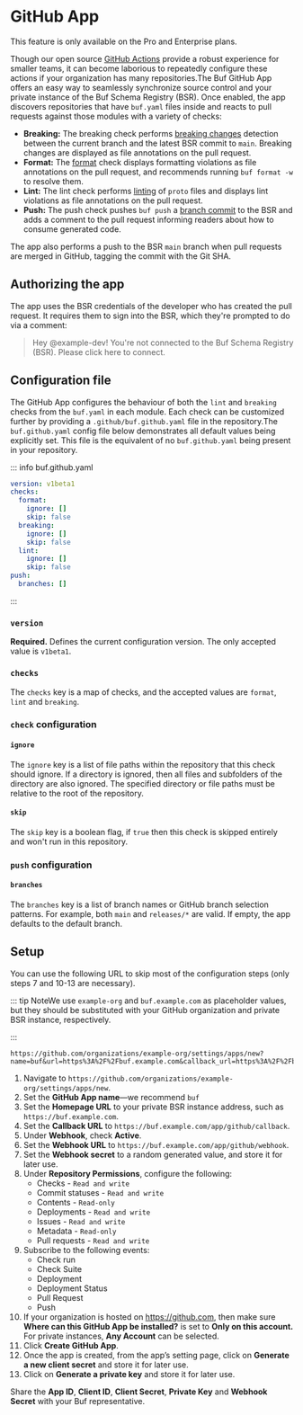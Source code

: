 # GitHub App

This feature is only available on the Pro and Enterprise plans.

Though our open source [GitHub Actions](../github-actions/) provide a robust experience for smaller teams, it can become laborious to repeatedly configure these actions if your organization has many repositories.The Buf GitHub App offers an easy way to seamlessly synchronize source control and your private instance of the Buf Schema Registry (BSR). Once enabled, the app discovers repositories that have `buf.yaml` files inside and reacts to pull requests against those modules with a variety of checks:

- **Breaking:** The breaking check performs [breaking changes](../../breaking/overview/) detection between the current branch and the latest BSR commit to `main`. Breaking changes are displayed as file annotations on the pull request.
- **Format:** The [format](../../format/style/) check displays formatting violations as file annotations on the pull request, and recommends running `buf format -w` to resolve them.
- **Lint:** The lint check performs [linting](../../lint/overview/) of `proto` files and displays lint violations as file annotations on the pull request.
- **Push:** The push check pushes `buf push` a [branch commit](../../bsr/module/publish/#pushing-with-labels) to the BSR and adds a comment to the pull request informing readers about how to consume generated code.

The app also performs a push to the BSR `main` branch when pull requests are merged in GitHub, tagging the commit with the Git SHA.

## Authorizing the app

The app uses the BSR credentials of the developer who has created the pull request. It requires them to sign into the BSR, which they're prompted to do via a comment:

> Hey @example-dev! You're not connected to the Buf Schema Registry (BSR). Please click here to connect.

## Configuration file

The GitHub App configures the behaviour of both the `lint` and `breaking` checks from the `buf.yaml` in each module. Each check can be customized further by providing a `.github/buf.github.yaml` file in the repository.The `buf.github.yaml` config file below demonstrates all default values being explicitly set. This file is the equivalent of no `buf.github.yaml` being present in your repository.

::: info buf.github.yaml

```yaml
version: v1beta1
checks:
  format:
    ignore: []
    skip: false
  breaking:
    ignore: []
    skip: false
  lint:
    ignore: []
    skip: false
push:
  branches: []
```

:::

### `version`

**Required.** Defines the current configuration version. The only accepted value is `v1beta1`.

### `checks`

The `checks` key is a map of checks, and the accepted values are `format`, `lint` and `breaking`.

### `check` configuration

#### `ignore`

The `ignore` key is a list of file paths within the repository that this check should ignore. If a directory is ignored, then all files and subfolders of the directory are also ignored. The specified directory or file paths must be relative to the root of the repository.

#### `skip`

The `skip` key is a boolean flag, if `true` then this check is skipped entirely and won't run in this repository.

### `push` configuration

#### `branches`

The `branches` key is a list of branch names or GitHub branch selection patterns. For example, both `main` and `releases/*` are valid. If empty, the app defaults to the default branch.

## Setup

You can use the following URL to skip most of the configuration steps (only steps 7 and 10-13 are necessary).

::: tip NoteWe use `example-org` and `buf.example.com` as placeholder values, but they should be substituted with your GitHub organization and private BSR instance, respectively.

:::

```text
https://github.com/organizations/example-org/settings/apps/new?name=buf&url=https%3A%2F%2Fbuf.example.com&callback_url=https%3A%2F%2Fbuf.example.com%2Fapp%2Fgithub%2Fcallback&webhook_url=https%3A%2F%2Fbuf.example.com%2Fapp%2Fgithub%2Fwebhook&webhook_active=true&events[]=check_run&events[]=check_suite&events[]=deployment&events[]=deployment_status&events[]=pull_request&events[]=push&checks=write&statuses=write&deployments=write&pull_requests=write&issues=write&contents=read
```

1.  Navigate to `https://github.com/organizations/example-org/settings/apps/new`.
2.  Set the **GitHub App name**—we recommend `buf`
3.  Set the **Homepage URL** to your private BSR instance address, such as `https://buf.example.com`.
4.  Set the **Callback URL** to `https://buf.example.com/app/github/callback`.
5.  Under **Webhook**, check **Active**.
6.  Set the **Webhook URL** to `https://buf.example.com/app/github/webhook`.
7.  Set the **Webhook secret** to a random generated value, and store it for later use.
8.  Under **Repository Permissions**, configure the following:
    - Checks - `Read and write`
    - Commit statuses - `Read and write`
    - Contents - `Read-only`
    - Deployments - `Read and write`
    - Issues - `Read and write`
    - Metadata - `Read-only`
    - Pull requests - `Read and write`
9.  Subscribe to the following events:
    - Check run
    - Check Suite
    - Deployment
    - Deployment Status
    - Pull Request
    - Push
10. If your organization is hosted on https://github.com, then make sure **Where can this GitHub App be installed?** is set to **Only on this account.** For private instances, **Any Account** can be selected.
11. Click **Create GitHub App**.
12. Once the app is created, from the app’s setting page, click on **Generate a new client secret** and store it for later use.
13. Click on **Generate a private key** and store it for later use.

Share the **App ID**, **Client ID**, **Client Secret**, **Private Key** and **Webhook Secret** with your Buf representative.
